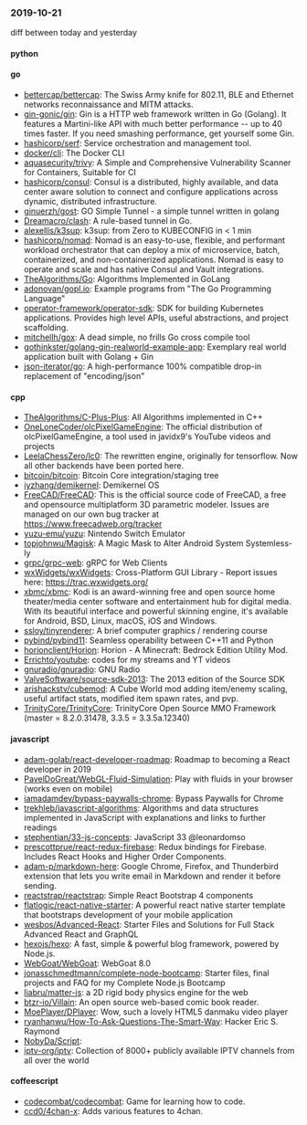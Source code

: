 ### 2019-10-21
diff between today and yesterday

#### python

#### go
* [bettercap/bettercap](https://github.com/bettercap/bettercap): The Swiss Army knife for 802.11, BLE and Ethernet networks reconnaissance and MITM attacks.
* [gin-gonic/gin](https://github.com/gin-gonic/gin): Gin is a HTTP web framework written in Go (Golang). It features a Martini-like API with much better performance -- up to 40 times faster. If you need smashing performance, get yourself some Gin.
* [hashicorp/serf](https://github.com/hashicorp/serf): Service orchestration and management tool.
* [docker/cli](https://github.com/docker/cli): The Docker CLI
* [aquasecurity/trivy](https://github.com/aquasecurity/trivy): A Simple and Comprehensive Vulnerability Scanner for Containers, Suitable for CI
* [hashicorp/consul](https://github.com/hashicorp/consul): Consul is a distributed, highly available, and data center aware solution to connect and configure applications across dynamic, distributed infrastructure.
* [ginuerzh/gost](https://github.com/ginuerzh/gost): GO Simple Tunnel - a simple tunnel written in golang
* [Dreamacro/clash](https://github.com/Dreamacro/clash): A rule-based tunnel in Go.
* [alexellis/k3sup](https://github.com/alexellis/k3sup): k3sup: from Zero to KUBECONFIG in < 1 min
* [hashicorp/nomad](https://github.com/hashicorp/nomad): Nomad is an easy-to-use, flexible, and performant workload orchestrator that can deploy a mix of microservice, batch, containerized, and non-containerized applications. Nomad is easy to operate and scale and has native Consul and Vault integrations.
* [TheAlgorithms/Go](https://github.com/TheAlgorithms/Go): Algorithms Implemented in GoLang
* [adonovan/gopl.io](https://github.com/adonovan/gopl.io): Example programs from "The Go Programming Language"
* [operator-framework/operator-sdk](https://github.com/operator-framework/operator-sdk): SDK for building Kubernetes applications. Provides high level APIs, useful abstractions, and project scaffolding.
* [mitchellh/gox](https://github.com/mitchellh/gox): A dead simple, no frills Go cross compile tool
* [gothinkster/golang-gin-realworld-example-app](https://github.com/gothinkster/golang-gin-realworld-example-app): Exemplary real world application built with Golang + Gin
* [json-iterator/go](https://github.com/json-iterator/go): A high-performance 100% compatible drop-in replacement of "encoding/json"

#### cpp
* [TheAlgorithms/C-Plus-Plus](https://github.com/TheAlgorithms/C-Plus-Plus): All Algorithms implemented in C++
* [OneLoneCoder/olcPixelGameEngine](https://github.com/OneLoneCoder/olcPixelGameEngine): The official distribution of olcPixelGameEngine, a tool used in javidx9's YouTube videos and projects
* [LeelaChessZero/lc0](https://github.com/LeelaChessZero/lc0): The rewritten engine, originally for tensorflow. Now all other backends have been ported here.
* [bitcoin/bitcoin](https://github.com/bitcoin/bitcoin): Bitcoin Core integration/staging tree
* [iyzhang/demikernel](https://github.com/iyzhang/demikernel): Demikernel OS
* [FreeCAD/FreeCAD](https://github.com/FreeCAD/FreeCAD): This is the official source code of FreeCAD, a free and opensource multiplatform 3D parametric modeler. Issues are managed on our own bug tracker at https://www.freecadweb.org/tracker
* [yuzu-emu/yuzu](https://github.com/yuzu-emu/yuzu): Nintendo Switch Emulator
* [topjohnwu/Magisk](https://github.com/topjohnwu/Magisk): A Magic Mask to Alter Android System Systemless-ly
* [grpc/grpc-web](https://github.com/grpc/grpc-web): gRPC for Web Clients
* [wxWidgets/wxWidgets](https://github.com/wxWidgets/wxWidgets): Cross-Platform GUI Library - Report issues here: https://trac.wxwidgets.org/
* [xbmc/xbmc](https://github.com/xbmc/xbmc): Kodi is an award-winning free and open source home theater/media center software and entertainment hub for digital media. With its beautiful interface and powerful skinning engine, it's available for Android, BSD, Linux, macOS, iOS and Windows.
* [ssloy/tinyrenderer](https://github.com/ssloy/tinyrenderer): A brief computer graphics / rendering course
* [pybind/pybind11](https://github.com/pybind/pybind11): Seamless operability between C++11 and Python
* [horionclient/Horion](https://github.com/horionclient/Horion): Horion - A Minecraft: Bedrock Edition Utility Mod.
* [Errichto/youtube](https://github.com/Errichto/youtube): codes for my streams and YT videos
* [gnuradio/gnuradio](https://github.com/gnuradio/gnuradio): GNU Radio
* [ValveSoftware/source-sdk-2013](https://github.com/ValveSoftware/source-sdk-2013): The 2013 edition of the Source SDK
* [arishackstv/cubemod](https://github.com/arishackstv/cubemod): A Cube World mod adding item/enemy scaling, useful artifact stats, modified item spawn rates, and pvp.
* [TrinityCore/TrinityCore](https://github.com/TrinityCore/TrinityCore): TrinityCore Open Source MMO Framework (master = 8.2.0.31478, 3.3.5 = 3.3.5a.12340)

#### javascript
* [adam-golab/react-developer-roadmap](https://github.com/adam-golab/react-developer-roadmap): Roadmap to becoming a React developer in 2019
* [PavelDoGreat/WebGL-Fluid-Simulation](https://github.com/PavelDoGreat/WebGL-Fluid-Simulation): Play with fluids in your browser (works even on mobile)
* [iamadamdev/bypass-paywalls-chrome](https://github.com/iamadamdev/bypass-paywalls-chrome): Bypass Paywalls for Chrome
* [trekhleb/javascript-algorithms](https://github.com/trekhleb/javascript-algorithms):  Algorithms and data structures implemented in JavaScript with explanations and links to further readings
* [stephentian/33-js-concepts](https://github.com/stephentian/33-js-concepts):   JavaScript 33 @leonardomso
* [prescottprue/react-redux-firebase](https://github.com/prescottprue/react-redux-firebase): Redux bindings for Firebase. Includes React Hooks and Higher Order Components.
* [adam-p/markdown-here](https://github.com/adam-p/markdown-here): Google Chrome, Firefox, and Thunderbird extension that lets you write email in Markdown and render it before sending.
* [reactstrap/reactstrap](https://github.com/reactstrap/reactstrap): Simple React Bootstrap 4 components
* [flatlogic/react-native-starter](https://github.com/flatlogic/react-native-starter): A powerful react native starter template that bootstraps development of your mobile application
* [wesbos/Advanced-React](https://github.com/wesbos/Advanced-React): Starter Files and Solutions for Full Stack Advanced React and GraphQL
* [hexojs/hexo](https://github.com/hexojs/hexo): A fast, simple & powerful blog framework, powered by Node.js.
* [WebGoat/WebGoat](https://github.com/WebGoat/WebGoat): WebGoat 8.0
* [jonasschmedtmann/complete-node-bootcamp](https://github.com/jonasschmedtmann/complete-node-bootcamp): Starter files, final projects and FAQ for my Complete Node.js Bootcamp
* [liabru/matter-js](https://github.com/liabru/matter-js): a 2D rigid body physics engine for the web  
* [btzr-io/Villain](https://github.com/btzr-io/Villain): An open source web-based comic book reader.
* [MoePlayer/DPlayer](https://github.com/MoePlayer/DPlayer):  Wow, such a lovely HTML5 danmaku video player
* [ryanhanwu/How-To-Ask-Questions-The-Smart-Way](https://github.com/ryanhanwu/How-To-Ask-Questions-The-Smart-Way):  Hacker Eric S. Raymond 
* [NobyDa/Script](https://github.com/NobyDa/Script): 
* [iptv-org/iptv](https://github.com/iptv-org/iptv): Collection of 8000+ publicly available IPTV channels from all over the world

#### coffeescript
* [codecombat/codecombat](https://github.com/codecombat/codecombat): Game for learning how to code.
* [ccd0/4chan-x](https://github.com/ccd0/4chan-x): Adds various features to 4chan.
